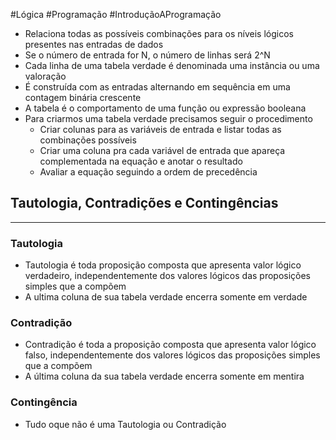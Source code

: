 #Lógica #Programação #IntroduçãoAProgramação 


- Relaciona todas as possíveis combinações para os níveis lógicos presentes nas entradas de dados
- Se o número de entrada for N, o número de linhas será 2^N
- Cada linha de uma tabela verdade é denominada uma instância ou uma valoração
- É construída com as entradas alternando em sequência em uma contagem binária crescente
- A tabela é o comportamento de uma função ou expressão booleana
- Para criarmos uma tabela verdade precisamos seguir o procedimento
	- Criar colunas para as variáveis de entrada e listar todas as combinações possíveis
	- Criar uma coluna pra cada variável de entrada que apareça complementada na equação e anotar o resultado
	- Avaliar a equação seguindo a ordem de precedência

## Tautologia, Contradições e Contingências
---

### Tautologia
- Tautologia é toda proposição composta que apresenta valor lógico verdadeiro, independentemente dos valores lógicos das proposições simples que a compõem
- A ultima coluna de sua tabela verdade encerra somente em verdade

### Contradição
- Contradição é toda a proposição composta que apresenta valor lógico falso, independentemente dos valores lógicos das proposições simples que a compõem
- A última coluna da sua tabela verdade encerra somente em mentira

### Contingência
- Tudo oque não é uma Tautologia ou Contradição